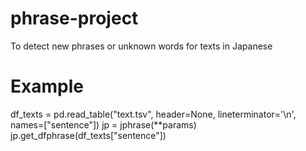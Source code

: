 # phrase-project
To detect new phrases or unknown words for texts in Japanese


# Example
df_texts = pd.read_table("text.tsv", header=None, lineterminator='\n', names=["sentence"])
jp = jphrase(**params)
jp.get_dfphrase(df_texts["sentence"])

